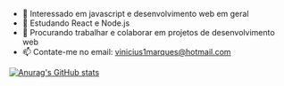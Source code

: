 
- 👀 Interessado em javascript e desenvolvimento web em geral
- 🌱 Estudando React e Node.js
- 💞️ Procurando trabalhar e colaborar em projetos de desenvolvimento web
- 📫 Contate-me no email: vinicius1marques@hotmail.com

[![Anurag's GitHub stats](https://github-readme-stats.vercel.app/api?username=ViniciusFMarques&show_icons=true&theme=synthwave)](https://github.com/ViniciusFMarques/github-readme-stats&show_icons=true&theme=synthwave)
